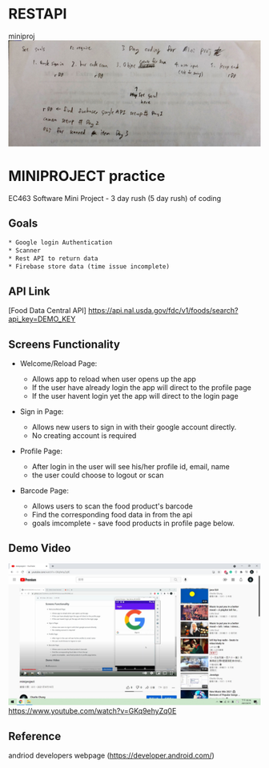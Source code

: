 # RESTAPI
miniproj
![image](https://github.com/Charlieletscode/RESTAPI/blob/main/image.jpg)
# MINIPROJECT practice

EC463 Software Mini Project - 3 day rush (5 day rush) of coding

## Goals

    * Google login Authentication
    * Scanner
    * Rest API to return data
    * Firebase store data (time issue incomplete)

## API Link 

[Food Data Central API]  https://api.nal.usda.gov/fdc/v1/foods/search?api_key=DEMO_KEY

## Screens Functionality

* Welcome/Reload Page: 
    * Allows app to reload when user opens up the app
    * If the user have already login the app will direct to the profile page
    * If the user havent login yet the app will direct to the login page

* Sign in Page:
    * Allows new users to sign in with their google account directly.
    * No creating account is required

* Profile Page: 
    * After login in the user will see his/her profile id, email, name
    * the user could choose to logout or scan

* Barcode Page:
    * Allows users to scan the food product's barcode
    * Find the corresponding food data in from the api
    * goals imcomplete - save food products in profile page below.

## Demo Video

[![IMAGE](https://github.com/Charlieletscode/RESTAPI/blob/main/mq4.jpg)](https://www.youtube.com/watch?v=GKq9ehyZq0E)
https://www.youtube.com/watch?v=GKq9ehyZq0E

## Reference
andriod developers webpage (https://developer.android.com/)
